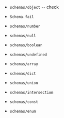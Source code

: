 - `schemas/object` -- check

- `Schema.fail`

- `schemas/number`
- `schemas/null`
- `schemas/boolean`
- `schemas/undefined`

- `schemas/array`
- `schemas/dict`

- `schemas/union`
- `schemas/intersection`

- `schemas/const`
- `schemas/enum`
